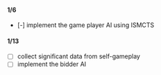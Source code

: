 #### 1/6
- [-] implement the game player AI using ISMCTS
#### 1/13
- [ ] collect significant data from self-gameplay
- [ ] implement the bidder AI
